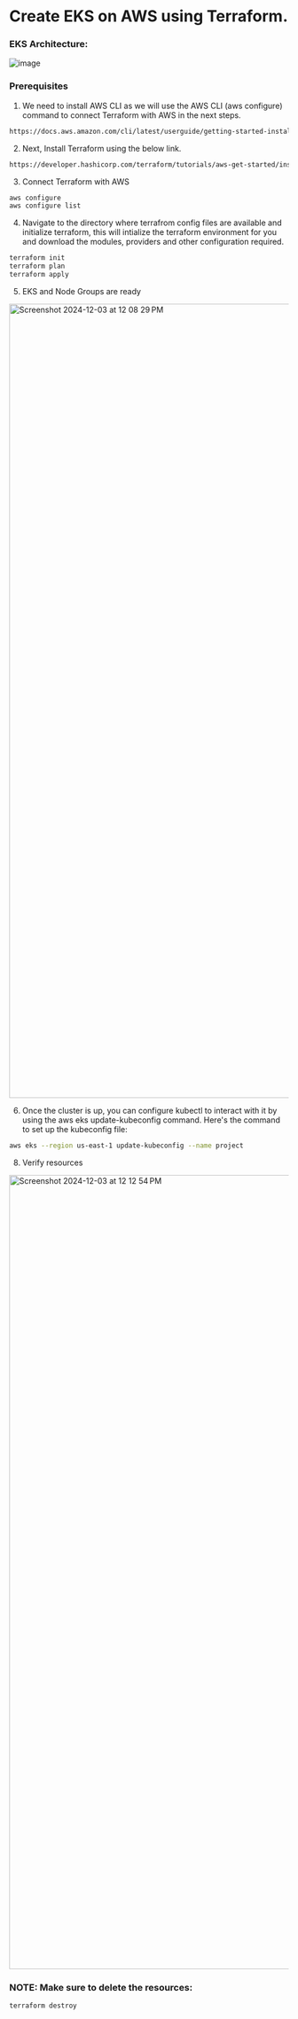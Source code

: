 # Create EKS on AWS using Terraform.

### EKS Architecture:
![image](https://github.com/user-attachments/assets/46e47dc0-70e1-42ab-b591-ac59bccdd86b)

### Prerequisites

1. We need to install AWS CLI as we will use the AWS CLI (aws configure) command to connect Terraform with AWS in the next steps.
```bash
https://docs.aws.amazon.com/cli/latest/userguide/getting-started-install.html
```

2. Next, Install Terraform using the below link.
```bash
https://developer.hashicorp.com/terraform/tutorials/aws-get-started/install-cli
```

3. Connect Terraform with AWS
```bash
aws configure
aws configure list
```

4. Navigate to the directory where terrafrom config files are available and initialize terraform, this will intialize the terraform environment for you and download the modules, providers and other configuration required.
```bash
terraform init
terraform plan
terraform apply
```

5. EKS and Node Groups are ready

<img width="1433" alt="Screenshot 2024-12-03 at 12 08 29 PM" src="https://github.com/user-attachments/assets/f7fdbe1d-b4dd-4cfd-97f0-66077fb4417c">

6. Once the cluster is up, you can configure kubectl to interact with it by using the aws eks update-kubeconfig command. Here's the command to set up the kubeconfig file:
```bash
aws eks --region us-east-1 update-kubeconfig --name project
```

8. Verify resources
<img width="1433" alt="Screenshot 2024-12-03 at 12 12 54 PM" src="https://github.com/user-attachments/assets/caa1c4f1-b311-4ab7-aaec-174dc8a15354">

### NOTE: Make sure to delete the resources:
```bash
terraform destroy
```
